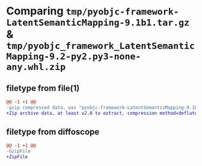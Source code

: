 # Comparing `tmp/pyobjc-framework-LatentSemanticMapping-9.1b1.tar.gz` & `tmp/pyobjc_framework_LatentSemanticMapping-9.2-py2.py3-none-any.whl.zip`

## filetype from file(1)

```diff
@@ -1 +1 @@
-gzip compressed data, was "pyobjc-framework-LatentSemanticMapping-9.1b1.tar", last modified: Sun Mar 26 11:28:00 2023, max compression
+Zip archive data, at least v2.0 to extract, compression method=deflate
```

## filetype from diffoscope

```diff
@@ -1 +1 @@
-GzipFile
+ZipFile
```

